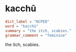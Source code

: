 # kacchū

``` toml
dict_label = "NCPED"
word = "kacchū"
summary = "the itch, scabies."
grammar_comment = "feminine"
```

the itch, scabies.

